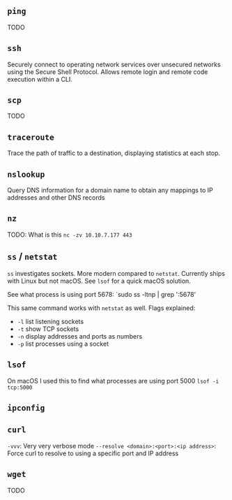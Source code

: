
## `ping`

TODO
## `ssh`

Securely connect to operating network services over unsecured networks using the Secure Shell Protocol. Allows remote login and remote code execution within a CLI.
## `scp`

TODO
## `traceroute`

Trace the path of traffic to a destination, displaying statistics at each stop.
## `nslookup`

Query DNS information for a domain name to obtain any mappings to IP addresses and other DNS records

## `nz`

TODO: What is this
`nc -zv 10.10.7.177 443`

## `ss` / `netstat`

`ss` investigates sockets. More modern compared to `netstat`. Currently ships with Linux but not macOS. See `lsof` for a quick macOS solution.

See what process is using port 5678:
`sudo ss -ltnp | grep ':5678'

This same command works with `netstat` as well. Flags explained:
* `-l` list listening sockets
* `-t` show TCP sockets
* `-n` display addresses and ports as numbers
* `-p` list processes using a socket

## `lsof`

On macOS I used this to find what processes are using port 5000
`lsof -i tcp:5000`

## `ipconfig`

##
## `curl`

`-vvv`: Very very verbose mode
`--resolve <domain>:<port>:<ip address>`: Force curl to resolve to using a specific port and IP address

## `wget`

TODO